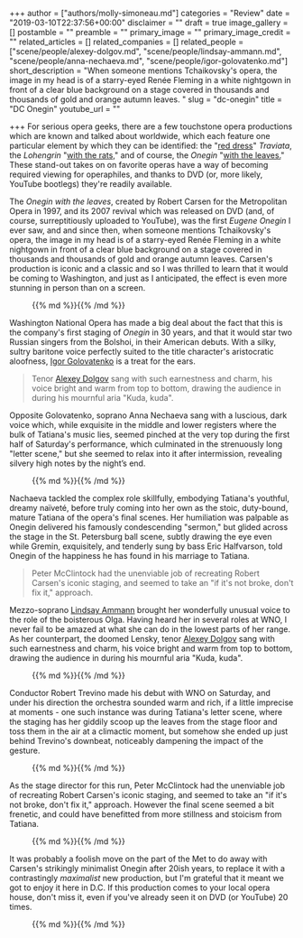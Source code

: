 +++
author = ["authors/molly-simoneau.md"]
categories = "Review"
date = "2019-03-10T22:37:56+00:00"
disclaimer = ""
draft = true
image_gallery = []
postamble = ""
preamble = ""
primary_image = ""
primary_image_credit = ""
related_articles = []
related_companies = []
related_people = ["scene/people/alexey-dolgov.md", "scene/people/lindsay-ammann.md", "scene/people/anna-nechaeva.md", "scene/people/igor-golovatenko.md"]
short_description = "When someone mentions Tchaikovsky's opera, the image in my head is of a starry-eyed Renée Fleming in a white nightgown in front of a clear blue background on a stage covered in thousands and thousands of gold and orange autumn leaves. "
slug = "dc-onegin"
title = "DC Onegin"
youtube_url = ""

+++
For serious opera geeks, there are a few touchstone opera productions which are known and talked about worldwide, which each feature one particular element by which they can be identified: the "[red dress](https://www.nytimes.com/2011/01/03/arts/music/03traviata.html)" _Traviata_, the _Lohengrin_ "[with the rats,](https://www.nytimes.com/2010/08/05/arts/music/05lohengrin.html)" and of course, the _Onegin_ "[with the leaves.](https://www.youtube.com/watch?v=oWwq8BlEYIk)" These stand-out takes on on favorite operas have a way of becoming required viewing for operaphiles, and thanks to DVD (or, more likely, YouTube bootlegs) they're readily available. 

The _Onegin_ _with the leaves_, created by Robert Carsen for the Metropolitan Opera in 1997, and its 2007 revival which was released on DVD (and, of course, surreptitiously uploaded to YouTube), was the first _Eugene Onegin_ I ever saw, and and since then, when someone mentions Tchaikovsky's opera, the image in my head is of a starry-eyed Renée Fleming in a white nightgown in front of a clear blue background on a stage covered in thousands and thousands of gold and orange autumn leaves. Carsen's production is iconic and a classic and so I was thrilled to learn that it would be coming to Washington, and just as I anticipated, the effect is even more stunning in person than on a screen.

<figure data-type="image">{{% md %}}{{% /md %}}

<figcaption></figcaption>

</figure>

Washington National Opera has made a big deal about the fact that this is the company's first staging of _Onegin_ in 30 years, and that it would star two Russian singers from the Bolshoi, in their American debuts. With a silky, sultry baritone voice perfectly suited to the title character's aristocratic aloofness, [Igor Golovatenko](/scene/people/igor-golovatenko/) is a treat for the ears. 

>Tenor [Alexey Dolgov](/scene/people/alexey-dolgov/) sang with such earnestness and charm, his voice bright and warm from top to bottom, drawing the audience in during his mournful aria "Kuda, kuda".

Opposite Golovatenko, soprano Anna Nechaeva sang with a luscious, dark voice which, while exquisite in the middle and lower registers where the bulk of Tatiana's music lies, seemed pinched at the very top during the first half of Saturday's performance, which culminated in the strenuously long "letter scene," but she seemed to relax into it after intermission, revealing silvery high notes by the night’s end. 

<figure data-type="image">{{% md %}}{{% /md %}}

<figcaption></figcaption>

</figure>

Nachaeva tackled the complex role skillfully, embodying Tatiana's youthful, dreamy naïveté, before truly coming into her own as the stoic, duty-bound, mature Tatiana of the opera's final scenes. Her humiliation was palpable as Onegin delivered his famously condescending "sermon," but glided across the stage in the St. Petersburg ball scene, subtly drawing the eye even while Gremin, exquisitely, and tenderly sung by bass Eric Halfvarson, told Onegin of the happiness he has found in his marriage to Tatiana.

>Peter McClintock had the unenviable job of recreating Robert Carsen's iconic staging, and seemed to take an "if it's not broke, don't fix it," approach.

Mezzo-soprano [Lindsay Ammann](/scene/people/lindsay-ammann/) brought her wonderfully unusual voice to the role of the boisterous Olga. Having heard her in several roles at WNO, I never fail to be amazed at what she can do in the lowest parts of her range. As her counterpart, the doomed Lensky, tenor [Alexey Dolgov](/scene/people/alexey-dolgov/) sang with such earnestness and charm, his voice bright and warm from top to bottom, drawing the audience in during his mournful aria "Kuda, kuda".

<figure data-type="image">{{% md %}}{{% /md %}}

<figcaption></figcaption>

</figure>

Conductor Robert Trevino made his debut with WNO on Saturday, and under his direction the orchestra sounded warm and rich, if a little imprecise at moments - one such instance was during Tatiana's letter scene, where the staging has her giddily scoop up the leaves from the stage floor and toss them in the air at a climactic moment, but somehow she ended up just behind Trevino's downbeat, noticeably dampening the impact of the gesture.

<figure data-type="image">{{% md %}}{{% /md %}}

<figcaption></figcaption>

</figure>

As the stage director for this run, Peter McClintock had the unenviable job of recreating Robert Carsen's iconic staging, and seemed to take an "if it's not broke, don't fix it," approach. However the final scene seemed a bit frenetic, and could have benefitted from more stillness and stoicism from Tatiana.

<figure data-type="image">{{% md %}}{{% /md %}}

<figcaption></figcaption>

</figure>

It was probably a foolish move on the part of the Met to do away with Carsen's strikingly minimalist Onegin after 20ish years, to replace it with a contrastingly _maximalist_ new production, but I'm grateful that it meant we got to enjoy it here in D.C. If this production comes to your local opera house, don't miss it, even if you've already seen it on DVD (or YouTube) 20 times.

<figure data-type="image">{{% md %}}{{% /md %}}

<figcaption></figcaption>

</figure>